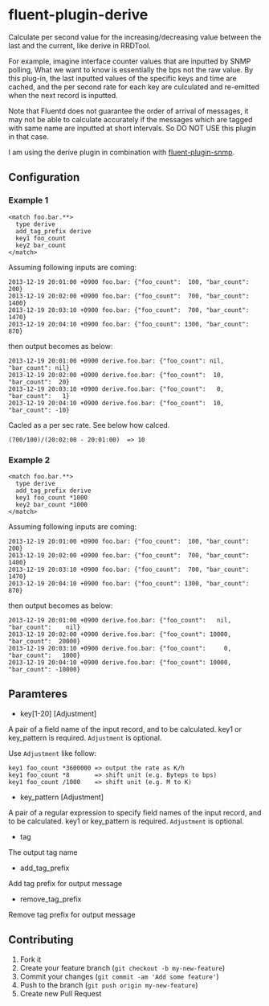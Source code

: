 # fluent-plugin-derive

Calculate per second value for the increasing/decreasing value between the last and the current, like derive in RRDTool.

For example, imagine interface counter values that are inputted by SNMP polling, What we want to know is essentially the bps not the raw value. By this plug-in, the last inputted values of the specific keys and time are cached, and the per second rate for each key are culculated and re-emitted when the next record is inputted.

Note that Fluentd does not guarantee the order of arrival of messages, it may not be able to calculate accurately if the messages which are tagged with same name are inputted at short intervals. So DO NOT USE this plugin in that case.

I am using the derive plugin in combination with [fluent-plugin-snmp](https://github.com/iij/fluent-plugin-snmp).

## Configuration

### Example 1

    <match foo.bar.**>
      type derive
      add_tag_prefix derive
      key1 foo_count
      key2 bar_count
    </match>

Assuming following inputs are coming:

    2013-12-19 20:01:00 +0900 foo.bar: {"foo_count":  100, "bar_count":  200}
    2013-12-19 20:02:00 +0900 foo.bar: {"foo_count":  700, "bar_count": 1400}
    2013-12-19 20:03:10 +0900 foo.bar: {"foo_count":  700, "bar_count": 1470}
    2013-12-19 20:04:10 +0900 foo.bar: {"foo_count": 1300, "bar_count":  870}

then output becomes as below:

    2013-12-19 20:01:00 +0900 derive.foo.bar: {"foo_count": nil, "bar_count": nil}
    2013-12-19 20:02:00 +0900 derive.foo.bar: {"foo_count":  10, "bar_count":  20}
    2013-12-19 20:03:10 +0900 derive.foo.bar: {"foo_count":   0, "bar_count":   1}
    2013-12-19 20:04:10 +0900 derive.foo.bar: {"foo_count":  10, "bar_count": -10}

Cacled as a per sec rate. See below how calced.

    (700/100)/(20:02:00 - 20:01:00)  => 10

### Example 2

    <match foo.bar.**>
      type derive
      add_tag_prefix derive
      key1 foo_count *1000
      key2 bar_count *1000
    </match>

Assuming following inputs are coming:

    2013-12-19 20:01:00 +0900 foo.bar: {"foo_count":  100, "bar_count":  200}
    2013-12-19 20:02:00 +0900 foo.bar: {"foo_count":  700, "bar_count": 1400}
    2013-12-19 20:03:10 +0900 foo.bar: {"foo_count":  700, "bar_count": 1470}
    2013-12-19 20:04:10 +0900 foo.bar: {"foo_count": 1300, "bar_count":  870}

then output becomes as below:

    2013-12-19 20:01:00 +0900 derive.foo.bar: {"foo_count":   nil, "bar_count":    nil}
    2013-12-19 20:02:00 +0900 derive.foo.bar: {"foo_count": 10000, "bar_count":  20000}
    2013-12-19 20:03:10 +0900 derive.foo.bar: {"foo_count":     0, "bar_count":   1000}
    2013-12-19 20:04:10 +0900 derive.foo.bar: {"foo_count": 10000, "bar_count": -10000}

## Paramteres
* key[1-20] [Adjustment]

A pair of a field name of the input record, and to be calculated. key1 or key_pattern is required. `Adjustment` is optional.

Use `Adjustment` like follow:

    key1 foo_count *3600000 => output the rate as K/h
    key1 foo_count *8       => shift unit (e.g. Byteps to bps)
    key1 foo_count /1000    => shift unit (e.g. M to K)

* key_pattern [Adjustment]

A pair of a regular expression to specify field names of the input record, and to be calculated. key1 or key_pattern is required. `Adjustment` is optional.

* tag

The output tag name

* add_tag_prefix

Add tag prefix for output message

* remove_tag_prefix

Remove tag prefix for output message

## Contributing

1. Fork it
2. Create your feature branch (`git checkout -b my-new-feature`)
3. Commit your changes (`git commit -am 'Add some feature'`)
4. Push to the branch (`git push origin my-new-feature`)
5. Create new Pull Request
